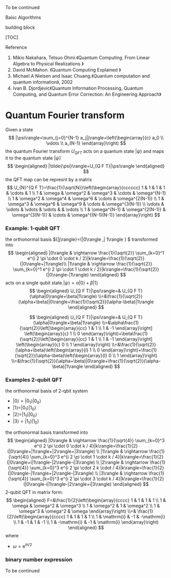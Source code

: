 To be continued

Baisc Algorithms



<!-- toc -->







building block

[TOC]







Reference

1. Mikio Nakahara, Tetsuo Ohmi.《Quantum Computing. From Linear Algebra to Physical Realizations 》
2. David McMahon. 《Quantum Computing Explained 》
3. Michael A Nielsen and Isaac Chuang.《Quantum computation and quantum information》, 2002
4. Ivan B. Djordjevic《Quantum Information Processing, Quantum Computing, and Quantum Error Correction: An Engineering Approach》



# Quantum Fourier transform

Given a state
$$
|\psi\rangle=\sum_{j=0}^{N-1} a_j|j\rangle=\left(\begin{array}{c}
a_0 \\
\vdots \\
a_{N-1}
\end{array}\right)
$$
the quantum Fourier transform $U_{Q F T}$ acts on a quantum state $|\psi\rangle$ and maps it to the quantum state $|\tilde{\psi}\rangle$
$$
\begin{aligned}
|\tilde{\psi}\rangle=U_{Q F T}|\psi\rangle
\end{aligned}
$$
the QFT map can be represnt by a matrix
$$
U_{N}^{Q F T}=\frac{1}{\sqrt{N}}\left(\begin{array}{cccccc}
1 & 1 & 1 & 1 & \cdots & 1 \\
1 & \omega & \omega^2 & \omega^3 & \cdots & \omega^{N-1} \\
1 & \omega^2 & \omega^4 & \omega^6 & \cdots & \omega^{2(N-1)} \\
1 & \omega^3 & \omega^6 & \omega^9 & \cdots & \omega^{3(N-1)} \\
\vdots & \vdots & \vdots & \vdots & & \vdots \\
1 & \omega^{N-1} & \omega^{2(N-1)} & \omega^{3(N-1)} & \cdots & \omega^{(N-1)(N-1)}
\end{array}\right)
$$






### Example: 1-qubit QFT

the orthonormal basis $\{|j\rangle\}=\{|0\rangle ,| 1\rangle \} $ transformed into
$$
\begin{aligned}
|0\rangle & \rightarrow \frac{1}{\sqrt{2}} \sum_{k=0}^1 e^{i 2 \pi \cdot 0 \cdot k / 2}|k\rangle=\frac{1}{\sqrt{2}}(|0\rangle+|1\rangle)\\
|1\rangle & \rightarrow \frac{1}{\sqrt{2}} \sum_{k=0}^1 e^{i 2 \pi \cdot 1 \cdot k / 2}|k\rangle=\frac{1}{\sqrt{2}}(|0\rangle-|1\rangle)
\end{aligned}
$$
acts on a single qubit state $|\psi\rangle=\alpha|0\rangle+\beta|1\rangle$
$$
\begin{aligned}
U_{Q F T}|\psi\rangle=& U_{Q F T} (\alpha|0\rangle+\beta|1\rangle)
\\=&\frac{1}{\sqrt{2}}(\alpha+\beta)|0\rangle+\frac{1}{\sqrt{2}}(\alpha-\beta)|1\rangle
\end{aligned}
$$

$$
\begin{aligned}
U_{Q F T}|\psi\rangle=& U_{Q F T} (\alpha|0\rangle+\beta|1\rangle)
\\=&\alpha\frac{1}{\sqrt{2}}\left[\begin{array}{cc}
1 & 1 \\
1 & -1
\end{array}\right]
\left(\begin{array}{c}
1 \\
0
\end{array}\right)+\beta\frac{1}{\sqrt{2}}\left[\begin{array}{cc}
1 & 1 \\
1 & -1
\end{array}\right]
\left(\begin{array}{c}
0 \\
1
\end{array}\right)
\\=&\frac{1}{\sqrt{2}}(\alpha+\beta)\left(\begin{array}{l}
1 \\
0
\end{array}\right)+\frac{1}{\sqrt{2}}(\alpha-\beta)\left(\begin{array}{l}
0 \\
1
\end{array}\right)
\\=&\frac{1}{\sqrt{2}}(\alpha+\beta)|0\rangle+\frac{1}{\sqrt{2}}(\alpha-\beta)|1\rangle
\end{aligned}
$$


### Examples 2-qubit QFT

the orthonormal basis of 2-qbit system

- $\left.|0\rangle=\left|0_1 \rangle \right| 0_0\right\rangle$
- $|1\rangle =| 0_1 \rangle | 1_0\rangle$
- $|2\rangle =| 1_1 \rangle | 0_0 \rangle$
- $|3\rangle=\left|1_1\rangle \right| 1_0 \rangle$

the orthonormal basis transformed into
$$
\begin{aligned}
|0\rangle & \rightarrow \frac{1}{\sqrt{4}} \sum_{k=0}^3 e^{i 2 \pi \cdot 0 \cdot k / 4}|k\rangle=\frac{1}{2}(|0\rangle+|1\rangle+|2\rangle+|3\rangle)
\\
|1\rangle & \rightarrow  \frac{1}{\sqrt{4}} \sum_{k=0}^3 e^{i 2 \pi \cdot 1 \cdot k / 4}|k\rangle=\frac{1}{2}(|0\rangle+i|1\rangle-|2\rangle-i|3\rangle)
\\
|2\rangle & \rightarrow \frac{1}{\sqrt{4}} \sum_{k=0}^3 e^{i 2 \pi \cdot 2 k \cdot / 4}|k\rangle=\frac{1}{2}(|0\rangle-|1\rangle+|2\rangle-|3\rangle)
\\
|3\rangle & \rightarrow \frac{1}{\sqrt{4}} \sum_{k=0}^3 e^{i 2 \pi \cdot 3 \cdot k / 4}|k\rangle=\frac{1}{2}(|0\rangle-i|1\rangle-|2\rangle+i|3\rangle) 
\end{aligned}
$$
2-qubit QFT in matrix form:
$$
\begin{aligned}
F=&\frac{1}{2}\left(\begin{array}{cccc}
1 & 1 & 1 & 1 \\
1 & \omega & \omega^2 & \omega^3 \\
1 & \omega^2 & 1 & \omega^2 \\
1 & \omega^3 & \omega^2 & \omega
\end{array}\right)
\\=& \frac{1}{2}\left(\begin{array}{cccc}
1 & 1 & 1 & 1 \\
1 & \mathrm{i} & -1 & -\mathrm{i} \\
1 & -1 & 1 & -1 \\
1 & -\mathrm{i} & -1 & \mathrm{i}
\end{array}\right)
\end{aligned}
$$
where

- $\omega=\mathrm{e}^{\pi \mathrm{i} / 2}$

### binary number expression



To be continued
